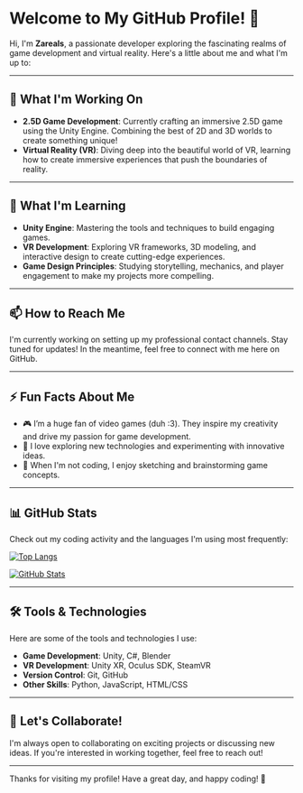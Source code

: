 # Welcome to My GitHub Profile! 👋

Hi, I'm **Zareals**, a passionate developer exploring the fascinating realms of game development and virtual reality. Here's a little about me and what I'm up to:

---

## 🚀 **What I'm Working On**
- **2.5D Game Development**: Currently crafting an immersive 2.5D game using the Unity Engine. Combining the best of 2D and 3D worlds to create something unique!
- **Virtual Reality (VR)**: Diving deep into the beautiful world of VR, learning how to create immersive experiences that push the boundaries of reality.

---

## 🌱 **What I'm Learning**
- **Unity Engine**: Mastering the tools and techniques to build engaging games.
- **VR Development**: Exploring VR frameworks, 3D modeling, and interactive design to create cutting-edge experiences.
- **Game Design Principles**: Studying storytelling, mechanics, and player engagement to make my projects more compelling.

---

## 📫 **How to Reach Me**
I'm currently working on setting up my professional contact channels. Stay tuned for updates! In the meantime, feel free to connect with me here on GitHub.

---

## ⚡ **Fun Facts About Me**
- 🎮 I’m a huge fan of video games (duh :3). They inspire my creativity and drive my passion for game development.
- 🌌 I love exploring new technologies and experimenting with innovative ideas.
- 🎨 When I'm not coding, I enjoy sketching and brainstorming game concepts.

---

## 📊 **GitHub Stats**
Check out my coding activity and the languages I'm using most frequently:

[![Top Langs](https://github-readme-stats.vercel.app/api/top-langs/?username=Zareals&layout=compact&theme=radical)](https://github.com/Zareals)

[![GitHub Stats](https://github-readme-stats.vercel.app/api?username=Zareals&show_icons=true&theme=radical)](https://github.com/Zareals)

---

## 🛠️ **Tools & Technologies**
Here are some of the tools and technologies I use:
- **Game Development**: Unity, C#, Blender
- **VR Development**: Unity XR, Oculus SDK, SteamVR
- **Version Control**: Git, GitHub
- **Other Skills**: Python, JavaScript, HTML/CSS

---


## 🤝 **Let's Collaborate!**
I'm always open to collaborating on exciting projects or discussing new ideas. If you're interested in working together, feel free to reach out!

---

Thanks for visiting my profile! Have a great day, and happy coding! 🚀
